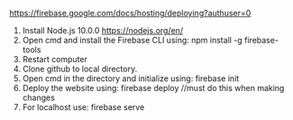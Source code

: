 https://firebase.google.com/docs/hosting/deploying?authuser=0

1. Install Node.js 10.0.0 https://nodejs.org/en/
2. Open cmd and install the Firebase CLI using: 
  npm install -g firebase-tools
3. Restart computer
4. Clone github to local directory.
5. Open cmd in the directory and initialize using:
  firebase init
6. Deploy the website using:
  firebase deploy //must do this when making changes
7. For localhost use:
  firebase serve

